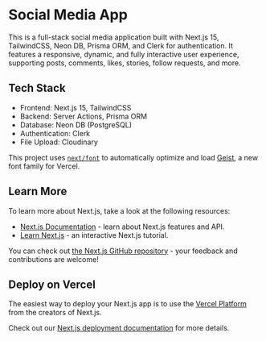 # Social Media App

This is a full-stack social media application built with Next.js 15, TailwindCSS, Neon DB, Prisma ORM, and Clerk for authentication. It features a responsive, dynamic, and fully interactive user experience, supporting posts, comments, likes, stories, follow requests, and more.

## Tech Stack

- Frontend: Next.js 15, TailwindCSS
- Backend: Server Actions, Prisma ORM
- Database: Neon DB (PostgreSQL)
- Authentication: Clerk
- File Upload: Cloudinary

This project uses [`next/font`](https://nextjs.org/docs/app/building-your-application/optimizing/fonts) to automatically optimize and load [Geist](https://vercel.com/font), a new font family for Vercel.

## Learn More

To learn more about Next.js, take a look at the following resources:

- [Next.js Documentation](https://nextjs.org/docs) - learn about Next.js features and API.
- [Learn Next.js](https://nextjs.org/learn) - an interactive Next.js tutorial.

You can check out [the Next.js GitHub repository](https://github.com/vercel/next.js) - your feedback and contributions are welcome!

## Deploy on Vercel

The easiest way to deploy your Next.js app is to use the [Vercel Platform](https://vercel.com/new?utm_medium=default-template&filter=next.js&utm_source=create-next-app&utm_campaign=create-next-app-readme) from the creators of Next.js.

Check out our [Next.js deployment documentation](https://nextjs.org/docs/app/building-your-application/deploying) for more details.
